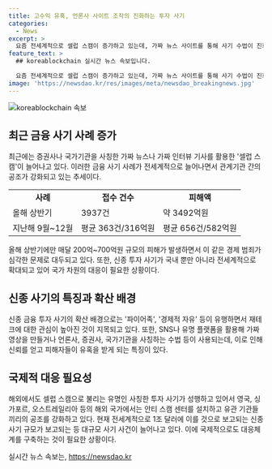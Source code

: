 ```yaml
---
title: 고수익 유혹, 언론사 사이트 조작의 진화하는 투자 사기
categories:
  - News
excerpt: >
  요즘 전세계적으로 셀럽 스캠이 증가하고 있는데, 가짜 뉴스 사이트를 통해 사기 수법이 진화하고 있다. 증권사나 국가기관을 사칭하여 사기를 저지르는 경우가 늘어나고 있어 방심과 조심이 필요하다. 최근에는 유명인을 사칭한 가짜 뉴스 사이트를 통해 고수익을 약속하는 투자 사기가 확산되고 있다. 피해자들이 빠르게 증가하고 있으며, 사기규모는 상당히 크다. 이에 대응하기 위해 국가 차원의 대책 마련이 필요하며, 다양한 기관들이 공조하여 대응할 필요가 있다.
feature_text: >
  ## koreablockchain 실시간 뉴스 속보입니다.

  요즘 전세계적으로 셀럽 스캠이 증가하고 있는데, 가짜 뉴스 사이트를 통해 사기 수법이 진화하고 있다. 증권사나 국가기관을 사칭하여 사기를 저지르는 경우가 늘어나고 있어 방심과 조심이 필요하다. 최근에는 유명인을 사칭한 가짜 뉴스 사이트를 통해 고수익을 약속하는 투자 사기가 확산되고 있다. 피해자들이 빠르게 증가하고 있으며, 사기규모는 상당히 크다. 이에 대응하기 위해 국가 차원의 대책 마련이 필요하며, 다양한 기관들이 공조하여 대응할 필요가 있다.
image: 'https://newsdao.kr/res/images/meta/newsdao_breakingnews.jpg'
---
```


<p><img src="https://newsdao.kr/res/images/meta/newsdao_breakingnews.jpg" alt="koreablockchain 속보" /></p>

<h2 data-ke-size="size26">최근 금융 사기 사례 증가</h2>

<p data-ke-size="size16">최근에는 증권사나 국가기관을 사칭한 가짜 뉴스나 가짜 인터뷰 기사를 활용한 '셀럽 스캠'이 늘어나고 있다. 이러한 금융 사기 사례가 전세계적으로 늘어나면서 관계기관 간의 공조가 강화되고 있는 추세이다.</p>

<table>
    <tr>
        <td style="text-align: center; height: 17px;"><b>사례</b></td>
        <td style="text-align: center; height: 17px;"><b>접수 건수</b></td>
        <td style="text-align: center; height: 17px;"><b>피해액</b></td>
    </tr>
    <tr>
        <td>올해 상반기</td>
        <td>3937건</td>
        <td>약 3492억원</td>
    </tr>
    <tr>
        <td>지난해 9월~12월</td>
        <td>평균 363건/316억원</td>
        <td>평균 656건/582억원</td>
    </tr>
</table>

<p data-ke-size="size16">올해 상반기에만 매달 200억~700억원 규모의 피해가 발생하면서 이 같은 경제 범죄가 심각한 문제로 대두되고 있다. 또한, 신종 투자 사기가 국내 뿐만 아니라 전세계적으로 확대되고 있어 국가 차원의 대응이 필요한 상황이다.</p>

<h2 data-ke-size="size26">신종 사기의 특징과 확산 배경</h2>

<p data-ke-size="size16">신종 금융 투자 사기의 확산 배경으로는 '파이어족', '경제적 자유' 등이 유행하면서 재테크에 대한 관심이 높아진 것이 지목되고 있다. 또한, SNS나 유명 플랫폼을 활용해 가짜 영상을 만들거나 언론사, 증권사, 국가기관을 사칭하는 수법 등이 사용되는데, 이로 인해 신뢰를 얻고 피해자들이 유혹을 받게 되는 특징이 있다.</p>

<h2 data-ke-size="size26">국제적 대응 필요성</h2>

<p data-ke-size="size16">해외에서도 셀럽 스캠으로 불리는 유명인 사칭한 투자 사기가 성행하고 있어서 영국, 싱가포르, 오스트레일리아 등의 해외 국가에서는 안티 스캠 센터를 설치하고 유관 기관들끼리의 공조를 강화하고 있다. 현재 전세계적으로 1조 달러에 이를 것으로 보고되는 신종 사기 규모가 보고되는 등 대규모 사기 사건이 늘어나고 있다. 이에 국제적으로도 대응체계를 구축하는 것이 필요한 상황이다.</p>
실시간 뉴스 속보는, <a href="https://newsdao.kr" rel="dofollow">https://newsdao.kr</a>


